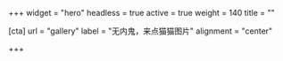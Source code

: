 +++
widget = "hero"
headless = true
active = true
weight = 140
title = ""

[cta]
  url = "gallery"
  label = "无内鬼，来点猫猫图片"
  alignment = "center"

+++
